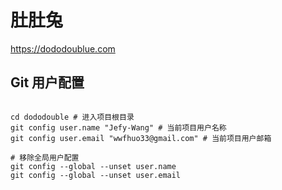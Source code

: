 # 肚肚兔

https://dododoublue.com

## Git 用户配置
```shell

cd dododouble # 进入项目根目录
git config user.name "Jefy-Wang" # 当前项目用户名称
git config user.email "wwfhuo33@gmail.com" # 当前项目用户邮箱
```

```shell
# 移除全局用户配置
git config --global --unset user.name
git config --global --unset user.email
```